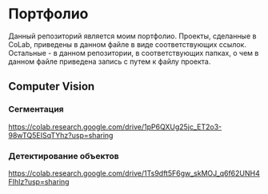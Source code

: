 # Портфолио
Данный репозиторий является моим портфолио. Проекты, сделанные в CoLab, приведены в данном файле в виде соответствующих ссылок. Остальные - в данном репозитории, в соответствующих папках, о чем в данном файле приведена запись с путем к файлу проекта.

## Computer Vision
### Сегментация
https://colab.research.google.com/drive/1pP6QXUg25jc_ET2o3-98wTQ5EISqTYhz?usp=sharing
### Детектирование объектов
https://colab.research.google.com/drive/1Ts9dft5F6gw_skMOJ_q6f62UNH4FIhIz?usp=sharing

